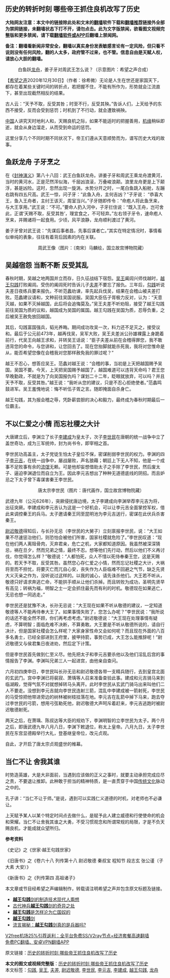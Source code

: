  <h2>历史的转折时刻 哪些帝王抓住良机改写了历史</h2> <p class="notice"><b>大陆网友注意：本文中的链接除此处和文末的<a href="https://github.com/bannedbook/fanqiang" >翻墙</a>软件下载和<a href="https://github.com/killgcd/justmysocks/blob/master/README.md">翻墙推荐</a>链接外全部为禁网链接，未翻墙状态下打不开，请勿点击。此为文字版禁闻，欲看图文视频完整版和更多禁闻，请下载<a href="https://github.com/bannedbook/fanqiang">翻墙软件或APP</a>后翻墙上禁闻网。</p><p>备注：翻墙看新闻非常安全，翻墙以真实身份发表敏感言论有一定风险，但只看不说则没有任何风险，翻的人太多，政府管不过来，也不管。信息自由是天赋人权，请放心大胆的翻墙。</b></p>  <div class="entry"> <figure> <p><figcaption>白鱼跃<a href="https://www.bannedbook.org/bnews/tag/%E9%BE%99%E8%88%9F/" class="st_tag internal_tag" rel="tag" title="标签 龙舟 下的日志">龙舟</a>，姜子牙对周武王怎么说？（示意图片：希望之声合成）</figcaption></figure> <p>【<span class='wp_keywordlink_affiliate'><a href="https://www.soundofhope.org" title="希望之声" target="_blank">希望之声</a></span>2020年12月30日】（作者：徐希微）无论是人生在世还是家国天下，都存在着某些关键时间的转折点，若把握不住，不能有所作为，形势就会江流直下，甚至出现截然相反的结果。</p> <p>古人云：“天予不取，反受其咎；时至不行，反受其殃。”告诉人们，上天给予的东西不接受，反而会受到惩罚；时机到了不行动，就会遭致祸殃。</p> <p><span class='wp_keywordlink_affiliate'><a href="https://www.bannedbook.org/" title="中国" target="_blank">中国</a></span>人讲究天时地利人和，天赐良机之际，如果不能适时的把握善用，<span class='wp_keywordlink'><a href="https://www.bannedbook.org/forum11/topic248.html" title="禁片：情为何物？生死相许？自由电影《机缘》下载、在线观看" target="_blank">机缘</a></span>稍纵即逝，就会从身边溜走，从而受到命运的惩罚。</p> <p>这里分享几个不同时期不同状况下，帝王们遵从天意顺势而为，谱写历史大戏的故事。</p> <h2>鱼跃龙舟 子牙烹之</h2> <p>在《<span class='wp_keywordlink'><a href="https://www.bannedbook.org/forum3/topic6139.html" title="《封神演义》" target="_blank">封神演义</a></span>》第八十八回：武王白鱼跃龙舟。讲姜子牙和周武王乘龙舟渡黄河，当时的黄河水，正是茫然浑似海，千层凶浪滚，万叠峻浪颠。浪里龙舟更是上下颠浮，甚是凶险。这时，忽然出现一旋涡，水势分开之时，一尾白鱼跳入船舱，左蹦右跳有四五尺高。武王一惊，问子牙：“此鱼入舟，主何吉凶？”子牙说： “恭喜大王，鱼入王舟者，主纣王该灭，周室当兴。”子牙随即传令：“命庖人将此鱼烹来，与大王享用。”武王说：“不可。”要命人扔入河中，子牙拦住说：“既入王舟，岂可舍此，正谓‘天赐不取，反受其咎’，理宜食之，不可轻弃。”左右领子牙令，速命庖人烹来，并赐诸将一起食用。少顷，风平浪静，龙舟顺利渡过了黄河。</p> <p>姜子牙曾对武王说：“先谋后事者昌，先事后谋者亡。”其实在特定情况时，事情看似单纯的表象，往往有着背后因素的内在关联。</p> <figure><figcaption>&nbsp; &nbsp; &nbsp; &nbsp; &nbsp; &nbsp; &nbsp; &nbsp; 周武王像（图片：〔南宋〕马麟绘，国立故宫博物院藏）</figcaption></figure> <h2>吴越宿怨 当断不断 反受其乱</h2> <p>春秋时期，吴越之地两国并立而存，日久征战结下宿怨。<a href="https://www.bannedbook.org/bnews/tag/%e5%90%b4%e7%8e%8b/" class="st_tag internal_tag" rel="tag" title="标签 吴王 下的日志">吴王</a>阖闾兴师伐越时，<a href="https://www.bannedbook.org/bnews/tag/%e8%b6%8a%e7%8e%8b%e5%8b%be%e8%b7%b5/" class="st_tag internal_tag" rel="tag" title="标签 越王勾践 下的日志">越王勾践</a>打败阖闾。受伤的阖闾死时告诉儿子<a href="https://www.bannedbook.org/bnews/tag/%E5%A4%AB%E5%B7%AE/" class="st_tag internal_tag" rel="tag" title="标签 夫差 下的日志">夫差</a>不要忘了报仇。三年后，<a href="https://www.bannedbook.org/bnews/tag/%E5%8B%BE%E8%B7%B5/" class="st_tag internal_tag" rel="tag" title="标签 勾践 下的日志">勾践</a>听说夫差日夜练兵要来报仇，不听范蠡劝谏，率先起兵伐吴，结果在会稽山被夫差打败。范蠡建议请和，文种前往吴国说服。吴国大臣伍子胥极力反对，认为：“天意灭越，如果不灭掉越国，此后将会追悔莫及。”吴王夫差不听劝阻，接受了越王勾践前往吴国为质的议和，越国成为吴国的属国。越王勾践在吴国为质，忍辱负重，之后被吴王赦免放回越国。</p>  <p>其后，勾践富国强兵，韬光养晦。期间成功攻吴一次，料力还不足灭之，接受议和。最后于公元前473年，越再伐吴，吴军大败，吴王夫差派公孙雄裸露上身跪着前行，代吴王向越王求和，并转吴王话说：“臣子夫差从前在会稽得罪您，我不敢违背您的命令，与您讲和，让您回去了。现在您抬脚就能杀死我，我将对您惟命是从，能否希望您像在会稽我对您那样赦免我的罪过呢？”</p> <p>越王不忍心，想答应吴王。范蠡对越王说：“会稽的事，当初是上天把越国赐予吴国，吴国不要。今天，上天把吴国赐予越国了，越国难道可以违背天命吗？君王您早晚勤政，不就是为了向吴国报仇吗？谋划二十二年，眨眼就放弃，可以吗？并且天予不取，反受其咎。”越王说：“我听从您的建议，只是不忍心拒绝使者。”范蠡鸣鼓进军。吴王羞愧地说：悔不听伍子胥之言。随即掩面自杀身亡。</p> <p>越王勾践，其为报会稽之辱，凭卧薪尝胆的决心和毅力，最终成为春秋时期最后一位霸主。</p> <h2>不以仁爱之小情 而忘社稷之大计</h2> <p>大唐建立后，李渊立了长子<a href="https://www.bannedbook.org/bnews/tag/%E6%9D%8E%E5%BB%BA%E6%88%90/" class="st_tag internal_tag" rel="tag" title="标签 李建成 下的日志">李建成</a>为皇太子，次子<a href="https://www.bannedbook.org/bnews/tag/%e6%9d%8e%e4%b8%96%e6%b0%91/" class="st_tag internal_tag" rel="tag" title="标签 李世民 下的日志">李世民</a>在唐朝的统一战争中立了盖世奇功，成为三军统帅，封为尚书令，即宰相之首。</p> <p>李世民功高盖主，太子党徒生怕太子皇位不保，密谋削弱李世民的权力。李渊的四子<a href="https://www.bannedbook.org/bnews/tag/%E6%9D%8E%E5%85%83%E5%90%89/" class="st_tag internal_tag" rel="tag" title="标签 李元吉 下的日志">李元吉</a>，在统一战争中，屡战屡败，声名狼藉；朝廷上下无人不知，他是一个成事不足败事有余的<span class='wp_keywordlink'><a href="https://www.bannedbook.org/forum11/topic282.html" title="禁片：评中国共产党的流氓本性" target="_blank">流氓</a></span>无赖。可是他却妄想借助太子之手除了李世民，然后废太子、逼迫李渊退位而自立为王。因此李元吉想出了种种无道德底线的阴招。而且妒忌之下太子曾下毒谋害秦王李世民。</p> <figure><figcaption>&nbsp; &nbsp; &nbsp; &nbsp; &nbsp; &nbsp; &nbsp; &nbsp; 唐太宗李世民（图片：唐代画作，国立故宫博物院藏）</figcaption></figure> <p>武德九年（公元626年），突厥侵扰唐边境，太子李建成向李渊举荐李元吉为将，出征突厥。李建成和李元吉认为这是一个好机会，可以让李元吉全面掌控军权，借此来调控秦王的兵马。太子邀请秦王同至昆明池为李元吉送行，密谋在此伏兵杀害秦王。</p> <p><a href="https://www.bannedbook.org/bnews/tag/%e5%b0%89%e8%bf%9f%e6%95%ac%e5%be%b7/" class="st_tag internal_tag" rel="tag" title="标签 尉迟敬德 下的日志">尉迟敬德</a>得知后，与长孙无忌（李世民的大舅子）立刻禀报李世民，说：“大王如果不尽速惩治他们，则恐怕会被他们所害，国家社稷就危险了。”李世民叹道：“现在他们两人离阻骨肉，灭弃君亲，危亡之机，大家都知道原因。我虽然被深深猜忌，祸在旦夕，然而兄弟之情，最终不忍。想等他们先行动，然后以他们不义再讨伐，你觉得怎么样？”敬德说：“人都怕死，众人不惜以死侍奉秦王您，这是天赐的。若天予不取，反受其咎。虽然您心存仁爱之小情，然而忘记社稷之大计，大祸将至而不担忧，将要灭亡而兀自心安，丧失作为人臣临难不回避之气节，缺乏先贤大义灭亲之作为，没听说过这样的。以我的诚心，请先诛杀他们。大王若不听从，敬德只好请求奔逃亡命，不能拱手顺从让他们杀掉。而且转败为成功，圣明先贤早有高见；转祸为福，明智之士一定会抓住最先而有利的时机。敬德现在如果逃亡，无忌也想一同逃走。”</p>  <p>李世民还是犹豫不决，长孙无忌说：“大王现在如果不听从敬德的建议，一定知道敬德等人不能再侍奉大王了。如果事情失败了，您怎么办呢？”李世民说：“我所说的话还不能全然不顾，你们再考虑考虑。”尉迟敬德说：“大王现在处理事情有疑虑，不算明智；面临危难不决断，不算勇敢。大王要是不听从敬德所说的，请自行决计，但是国家社稷会怎么样呢？大家身家性命又会如何呢？而且现在外面的八百多名勇士，已经全部进到王府里，披甲持箭，事势已成，大王怎么能推辞呢！”尉迟敬德又与侯君集日夜进劝，然后定下计策。</p> <p>但是李世民首先做到仁至义尽。他先把太子和李元吉要杀他以及他们淫乱后宫的事情报告了李渊。李渊叫兄弟三人一起进宫，由他亲自查问。</p> <p>六月初四庚申日，李世民叫长孙无忌和尉迟敬德各带一支精兵随行，去到皇宫北面的玄武门。宫中李渊已将裴寂、萧瑀等人召来准备查验此事。建成和元吉骑马来到临湖殿，觉得气氛不对就想掉转马头离开。此时李世民从玄武门骑马出来叫他们二人不要走。没想到李元吉就向李世民连射三箭，混乱中李建成被一箭射死，李世民的马受惊把他带进旁边的树林被树枝挂落在地。李元吉在乱箭中掉下马来，跑去夺过李世民的弓箭，想用弓弦勒死他，尉迟敬德大声呵斥着赶来，李元吉逃跑时被尉迟敬德射死。</p> <p>两天之后，在萧瑀、陈叔达等大臣的规劝下，李渊明智的立李世民为太子。两个月之后，即唐武德九年八月八日，李渊下敕退位，称太上皇帝。八月九日，太子李世民在东宫显德殿举行大礼，登基继皇帝位，改元贞观。</p> <p>自此，才开启了唐太宗贞观盛世的帷幕。</p> <h2>当仁不让 舍我其谁</h2> <p>时势造英雄，大是大非面前，当遇到应该做的正义之事时，就要主动承担完成应尽之责，不要退让推卸。此种敢于担当的精神特质，是一直贯穿于中国<span class='wp_keywordlink_affiliate'><a href="https://www.bannedbook.org/bnews/tculture/" title="传统文化" target="_blank">传统文化</a></span>脉动之中的。</p> <p>孔子讲：“当仁不让于师。”是说，遇到可以实践仁义道德的时机，对老师也不必谦让。</p>  <p>上天赋予某人以某个特定时间点去做什么，是赋予此人建立威德和行使使命的机会和荣耀。当仁不让舍我其谁之大勇，不受习惯观念和所谓常规的局限，才是不负天赐良机，才能成就众望所归。</p> <p><strong>参考资料</strong></p> <p>《史记》之《世家·越王句践世家》</p> <p>《旧唐书》之《卷六十八 列传第十八 尉迟敬德 秦叔宝 程知节 段志玄 张公谨（子大素 大安）》</p> <p>《新唐书》之《列传第四 高祖诸子》</p> <p>本文章或节目经希望之声编辑制作，转载请注明希望之声并包含原文标题及链接。</p> <ul class='op-related-articles' title='相关阅读'> <li><a href='https://www.bannedbook.org/bnews/ccpdope/20181228/1054522.html' target='_blank'><b>越王勾践</b>剑的制造技术现代人甭想</a></li> <li><a href='https://www.bannedbook.org/bnews/lifebaike/20181127/1037634.html' target='_blank'>古代神兵<b>越王勾践</b>剑的奇异之处</a></li> <li><a href='https://www.bannedbook.org/bnews/lishi/20130326/666852.html' target='_blank'><b>越王勾践</b>是怎样沦为亡国奴的</a></li> <li><a href='https://www.bannedbook.org/bnews/lishi/20130918/661789.html' target='_blank'><b>越王勾践</b>剑</a></li> <li><a href='https://www.bannedbook.org/bnews/cnnews/aboluonews/20150608/408102.html' target='_blank'>流言揭秘：<b>越王勾践</b>剑真的是兵器吗?</a></li> </ul> <p class="texttj"> <a href="https://www.bannedbook.org/forum23/topic22702.html" target="_blank">V2free机场25%引荐返利：全平台免费SS/V2ray节点+经济套餐高速翻墙</a><br/> <a href="https://github.com/bannedbook/fanqiang/wiki/%E7%A6%81%E9%97%BB%E7%BD%91%E5%AE%89%E5%8D%93%E7%BF%BB%E5%A2%99%E6%96%B0%E9%97%BBAPP" target="_blank">免费PC翻墙、安卓VPN翻墙APP</a></p><p>原文链接：<a class="src_link"  href="https://www.soundofhope.org/post/458041" target="_blank">历史的转折时刻 哪些帝王抓住良机改写了历史</a></p> <a name='sharetosocial'></a>       <div><b>本文的图文或视频完整版</b>：<a href='https://www.bannedbook.org/bnews/comments/20201231/1458121.html'>历史的转折时刻 哪些帝王抓住良机改写了历史</a></div>  </div><!--END ENTRY--> <div class="postfooter"> <div>本文标签：<a href="https://www.bannedbook.org/bnews/tag/%E5%8B%BE%E8%B7%B5/" rel="tag">勾践</a>, <a href="https://www.bannedbook.org/bnews/tag/%e5%90%b4%e7%8e%8b/" rel="tag">吴王</a>, <a href="https://www.bannedbook.org/bnews/tag/%E5%A4%AB%E5%B7%AE/" rel="tag">夫差</a>, <a href="https://www.bannedbook.org/bnews/tag/%e5%b0%89%e8%bf%9f%e6%95%ac%e5%be%b7/" rel="tag">尉迟敬德</a>, <a href="https://www.bannedbook.org/bnews/tag/%e6%9d%8e%e4%b8%96%e6%b0%91/" rel="tag">李世民</a>, <a href="https://www.bannedbook.org/bnews/tag/%E6%9D%8E%E5%85%83%E5%90%89/" rel="tag">李元吉</a>, <a href="https://www.bannedbook.org/bnews/tag/%E6%9D%8E%E5%BB%BA%E6%88%90/" rel="tag">李建成</a>, <a href="https://www.bannedbook.org/bnews/tag/%e8%b6%8a%e7%8e%8b%e5%8b%be%e8%b7%b5/" rel="tag">越王勾践</a>, <a href="https://www.bannedbook.org/bnews/tag/%E9%BE%99%E8%88%9F/" rel="tag">龙舟</a></div>  </div><!--END POSTFOOTER--> 